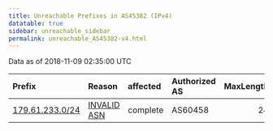 ```yaml
---
title: Unreachable Prefixes in AS45382 (IPv4)
datatable: true
sidebar: unreachable_sidebar
permalink: unreachable_AS45382-v4.html
---
```


Data as of 2018-11-09 02:35:00 UTC


<div class="datatable-begin"></div>

| Prefix                                                   | Reason                                                                                                 | affected   | Authorized AS   |   MaxLength | Anchor                                         |   unreachable /24s |
|:---------------------------------------------------------|:-------------------------------------------------------------------------------------------------------|:-----------|:----------------|------------:|:-----------------------------------------------|-------------------:|
| [179.61.233.0/24](https://stat.ripe.net/179.61.233.0/24) | [INVALID ASN](https://rpki-validator.ripe.net/announcement-preview?asn=AS45382&prefix=179.61.233.0/24) | complete   | AS60458         |          24 | [LACNIC](unreachable_LACNIC_RPKI_Root-v4.html) |                  1 |

<div class="datatable-end"></div>